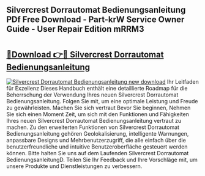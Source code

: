 ## Silvercrest Dorrautomat Bedienungsanleitung PDf Free Download - Part-krW Service Owner Guide - User Repair Edition mRRM3

# <h2><a href="http://df313x.blite.top/?on=Silvercrest+Dorrautomat+Bedienungsanleitung">🔗Download 👉🔴 Silvercrest Dorrautomat Bedienungsanleitung</a></h2>

[![Silvercrest Dorrautomat Bedienungsanleitung new download](https://i.imgur.com/lujVjoI.png)](http://df313x.blite.top/?on=Silvercrest+Dorrautomat+Bedienungsanleitung)
Ihr Leitfaden für Exzellenz Dieses Handbuch enthält eine detaillierte Roadmap für die Beherrschung der Verwendung Ihres neuen Silvercrest Dorrautomat Bedienungsanleitung. Folgen Sie mit, um eine optimale Leistung und Freude zu gewährleisten. Machen Sie sich vertraut Bevor Sie beginnen, Nehmen Sie sich einen Moment Zeit, um sich mit den Funktionen und Fähigkeiten Ihres neuen Silvercrest Dorrautomat Bedienungsanleitung vertraut zu machen. Zu den erweiterten Funktionen von Silvercrest Dorrautomat Bedienungsanleitung gehören Geolokalisierung, intelligente Warnungen, anpassbare Designs und Mehrbenutzerzugriff, die alle einfach über die benutzerfreundliche und intuitive Benutzeroberfläche gesteuert werden können. Bitte halten Sie uns auf dem Laufenden Silvercrest Dorrautomat BedienungsanleitungD. Teilen Sie Ihr Feedback und Ihre Vorschläge mit, um unsere Produkte und Dienstleistungen zu verbessern.
